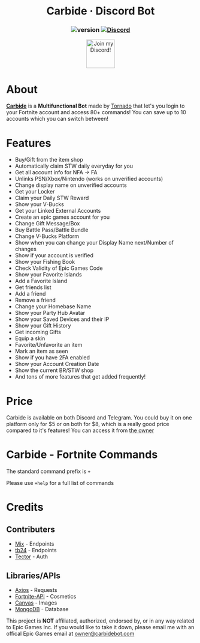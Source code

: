 <div align="center">

# Carbide &middot; Discord Bot

### ![version](https://img.shields.io/badge/Version-6.4.0-blue.svg?style=for-the-badge) [![Discord](https://img.shields.io/discord/739856631038345266.svg?style=for-the-badge&color=blue&logo=discord&logoColor=white)](https://discord.gg/5pKvUpA)

<a target="_blank" href="https://discord.gg/5pKvUpA" title="Join our Discord!">
<img draggable="false" src="https://discordapp.com/api/guilds/739856631038345266/widget.png?style=banner2" height="76px" draggable="false" alt="Join my Discord!">
</a>
</div>

# About

**[Carbide](https://carbidebot.com)** is a **Multifunctional Bot** made by [Tornado](https://twitter.com/im2rnadoo) that let's you login to your Fortnite account and access 80+ commands! You can save up to 10 accounts which you can switch between!

# Features

- Buy/Gift from the item shop
- Automatically claim STW daily everyday for you
- Get all account info for NFA -> FA
- Unlinks PSN/Xbox/Nintendo (works on unverified accounts)
- Change display name on unverified accounts
- Get your Locker
- Claim your Daily STW Reward
- Show your V-Bucks
- Get your Linked External Accounts
- Create an epic games account for you
- Change Gift Message/Box
- Buy Battle Pass/Battle Bundle
- Change V-Bucks Platform
- Show when you can change your Display Name next/Number of changes
- Show if your account is verified
- Show your Fishing Book
- Check Validity of Epic Games Code
- Show your Favorite Islands
- Add a Favorite Island
- Get friends list
- Add a friend
- Remove a friend
- Change your Homebase Name
- Show your Party Hub Avatar
- Show your Saved Devices and their IP
- Show your Gift History
- Get incoming Gifts
- Equip a skin
- Favorite/Unfavorite an item
- Mark an item as seen
- Show if you have 2FA enabled
- Show your Account Creation Date
- Show the current BR/STW shop
- And tons of more features that get added frequently!

# Price
Carbide is available on both Discord and Telegram. You could buy it on one platform only for $5 or on both for $8, which is a really good price compared to it's features! You can access it from [the owner](https://twitter.com/im2rnadoo)

# Carbide - Fortnite Commands
The standard command prefix is `+`

Please use `+help` for a full list of commands

# Credits
## Contributers
 * [Mix](https://twitter.com/tonxim) - Endpoints
 * [tb24](https://twitter.com/amrsatrio) - Endpoints
 * [Tector](https://twitter.com/Tevtor) - Auth
## Libraries/APIs
 * [Axios](https://www.npmjs.com/package/axios) - Requests
 * [Fortnite-API](https://fortnite-api.com) - Cosmetics
 * [Canvas](https://www.npmjs.com/package/canvas) - Images
 * [MongoDB](https://www.mongodb.com) - Database

This project is **NOT** affiliated, authorized, endorsed by, or in any way related to Epic Games Inc.
If you would like to take it down, please email me with an offical Epic Games email at owner@carbidebot.com
